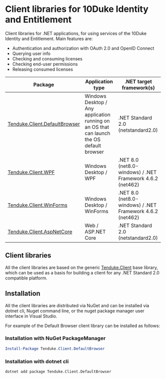 # Client libraries for 10Duke Identity and Entitlement

Client libraries for .NET applications, for using services of the 10Duke
Identity and Entitlement. Main features are:

- Authentication and authorization with OAuth 2.0 and OpenID Connect
- Querying user info
- Checking and consuming licenses
- Checking end-user permissions
- Releasing consumed licenses

| Package | Application type | .NET target framework(s) |
| --- | --- | --- |
| [Tenduke.Client.DefaultBrowser](https://github.com/10Duke/10duke-dotnet-client/tree/master/Tenduke.Client.DefaultBrowser) | Windows Desktop / Any application running on an OS that can launch the OS default browser | .NET Standard 2.0 (netstandard2.0)    |
| [Tenduke.Client.WPF](https://github.com/10Duke/10duke-dotnet-client/tree/master/Tenduke.Client.WPF) | Windows Desktop / WPF | .NET 8.0 (net8.0-windows) / .NET Framework 4.6.2 (net462) | 
| [Tenduke.Client.WinForms](https://github.com/10Duke/10duke-dotnet-client/tree/master/Tenduke.Client.WinForms) | Windows Desktop / WinForms | .NET 8.0 (net8.0-windows) / .NET Framework 4.6.2 (net462) |
| [Tenduke.Client.AspNetCore](https://github.com/10Duke/10duke-dotnet-client/tree/master/Tenduke.Client.AspNetCore) | Web / ASP.NET Core | .NET Standard 2.0 (netstandard2.0) | 

## Client libraries

All the client libraries are based on the generic
[Tenduke.Client](https://github.com/10Duke/10duke-dotnet-client/tree/master/Tenduke.Client)
base library, which can be used as a basis for building a client for any
.NET Standard 2.0 compatible platform.

## Installation

All the client libraries are distributed via NuGet and can be installed via dotnet cli, Nuget command line,
or the nuget package manager user interface in Visual Studio.

For example of the Default Browser client library can be installed as follows:

### Installation with NuGet PackageManager

```powershell
Install-Package Tenduke.Client.DefaultBrowser
```

### Installation with dotnet cli

```sh
dotnet add package Tenduke.Client.DefaultBrowser
```
